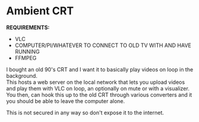 # Ambient CRT

**REQUIREMENTS:**

- VLC
- COMPUTER/PI/WHATEVER TO CONNECT TO OLD TV WITH AND HAVE RUNNING
- FFMPEG

I bought an old 90's CRT and I want it to basically play videos on loop in the background.\
This hosts a web server on the local network that lets you upload videos and play them with VLC on loop, an optionally on mute or with a visualizer.\
You then, can hook this up to the old CRT through various converters and it you should be able to leave the computer alone.

This is not secured in any way so don't expose it to the internet.
